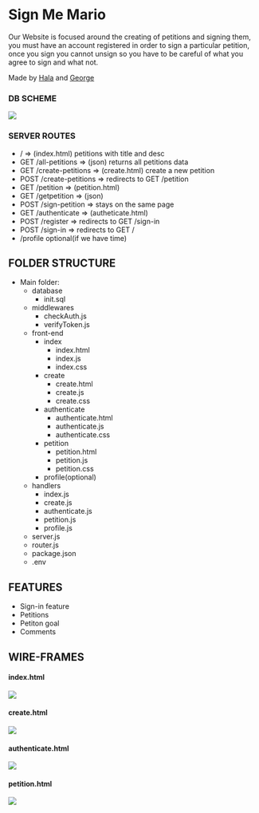# Sign Me Mario

Our Website is focused around the creating of petitions and signing them, you must have an account registered in order to sign a particular petition, once you sign you cannot unsign so you have to be careful of what you agree to sign and what not.

Made by [Hala](https://github.com/halakhamis07) and [George](https://github.com/Iz1cK)

### DB SCHEME

![](https://i.imgur.com/pgk7V3u.png)

### SERVER ROUTES

- / => (index.html) petitions with title and desc
- GET /all-petitions => (json) returns all petitions data
- GET /create-petitions => (create.html) create a new petition
- POST /create-petitions => redirects to GET /petition
- GET /petition => (petition.html)
- GET /getpetition => (json)
- POST /sign-petition => stays on the same page
- GET /authenticate => (autheticate.html)
- POST /register => redirects to GET /sign-in
- POST /sign-in => redirects to GET /
- /profile optional(if we have time)

## FOLDER STRUCTURE

- Main folder:
  - database
    - init.sql
  - middlewares
    - checkAuth.js
    - verifyToken.js
  - front-end
    - index
      - index.html
      - index.js
      - index.css
    - create
      - create.html
      - create.js
      - create.css
    - authenticate
      - authenticate.html
      - authenticate.js
      - authenticate.css
    - petition
      - petition.html
      - petition.js
      - petition.css
    - profile(optional)
  - handlers
    - index.js
    - create.js
    - authenticate.js
    - petition.js
    - profile.js
  - server.js
  - router.js
  - package.json
  - .env

## FEATURES

- Sign-in feature
- Petitions
- Petiton goal
- Comments

## WIRE-FRAMES

#### index.html

![](https://i.imgur.com/XbK4igU.png)

#### create.html

![](https://i.imgur.com/TElVO4D.png)

#### authenticate.html

![](https://i.imgur.com/Bw9uG6i.png)

#### petition.html

![](https://i.imgur.com/WckdVo2.png)
